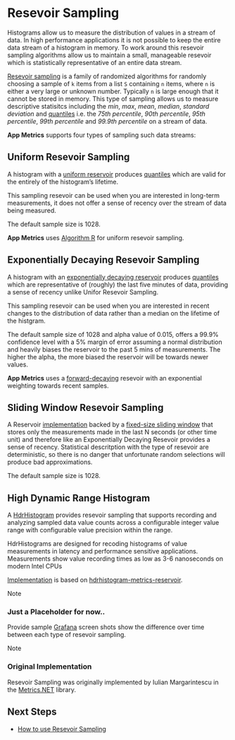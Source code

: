 # Resevoir Sampling

Histograms allow us to measure the distribution of values in a stream of data. In high performance applications it is not possible to keep the entire data stream of a histogram in memory. To work around this resevoir sampling algorithms allow us to maintain a small, manageable resevoir which is statistically representative of an entire data stream.

[Resevoir sampling](https://en.wikipedia.org/wiki/Reservoir_sampling) is a family of randomized algorithms for randomly choosing a sample of `k` items from a list `S` containing `n` items, where `n` is either a very large or unknown number. Typically `n` is large enough that it cannot be stored in memory. This type of sampling allows us to measure descriptive statisitcs including the *min*, *max*, *mean*, *median*, *standard deviation* and [quantiles](https://en.wikipedia.org/wiki/Quantile) i.e. the *75th percentile*, *90th percentile*, *95th percentile*, *99th percentile* and *99.9th percentile* on a stream of data.

**App Metrics** supports four types of sampling such data streams:

## Uniform Resevoir Sampling

A histogram with a [uniform reservoir](../../api/App.Metrics.Sampling.UniformReservoir.html) produces [quantiles](https://en.wikipedia.org/wiki/Quantile) which are valid for the entirely of the histogram’s lifetime.

This sampling resevoir can be used when you are interested in long-term measurements, it does not offer a sense of recency over the stream of data being measured.

The default sample size is 1028.

**App Metrics** uses [Algorithm R](http://www.cs.umd.edu/~samir/498/vitter.pdf) for uniform resevoir sampling.

## Exponentially Decaying Resevoir Sampling

A histogram with an [exponentially decaying reservoir](../../api/App.Metrics.Sampling.ExponentiallyDecayingReservoir.html) produces [quantiles](https://en.wikipedia.org/wiki/Quantile) which are representative of (roughly) the last five minutes of data, providing a sense of recency unlike Unifor Resevoir Sampling.

This sampling resevoir can be used when you are interested in recent changes to the distribution of data rather than a median on the lifetime of the histgram.

The default sample size of 1028 and alpha value of 0.015, offers a 99.9% confidence level with a 5% margin of error assuming a normal distribution and heavily biases the reservoir to the past 5 mins of measurements. The higher the alpha, the more biased the reservoir will be towards newer values.

**App Metrics** uses a [forward-decaying](http://dimacs.rutgers.edu/~graham/pubs/papers/fwddecay.pdf) resevoir with an exponential weighting towards recent samples.

## Sliding Window Resevoir Sampling

A Reservoir [implementation](../../api/App.Metrics.Sampling.SlidingWindowReservoir.html) backed by a [fixed-size sliding window](http://web.cs.ucla.edu/~rafail/PUBLIC/100.pdf) that stores only the measurements made in the last N seconds (or other time unit) and therefore like an Exponentially Decaying Resevoir provides a sense of recency. Statistical descritption with the type of resevoir are deterministic, so there is no danger that unfortunate random selections will produce bad approximations.

The default sample size is 1028.

## High Dynamic Range Histogram

A [HdrHistogram](http://hdrhistogram.org/) provides resevoir sampling that supports recording and analyzing sampled data value counts across a configurable integer value range with configurable value precision within the range.

HdrHistograms are designed for recoding histograms of value measurements in latency and performance sensitive applications. Measurements show value recording times as low as 3-6 nanoseconds on modern Intel CPUs

[Implementation](../../api/App.Metrics.Sampling.HdrHistogramReservoir.html) is based on [hdrhistogram-metrics-reservoir](https://bitbucket.org/marshallpierce/hdrhistogram-metrics-reservoir/src/83a8ec568a1e?at=master).


> [!NOTE]
> ### Just a Placeholder for now..
> Provide sample [Grafana](http://grafana.org/) screen shots show the difference over time between each type of resevoir sampling.

> [!NOTE]
> ### Original Implementation
> Resevoir Sampling was originally implemented by Iulian Margarintescu in the [Metrics.NET](https://github.com/etishor/Metrics.NET/tree/master/Src/Metrics/Sampling) library.

## Next Steps

- [How to use Resevoir Sampling](../metric-types/histograms.md)